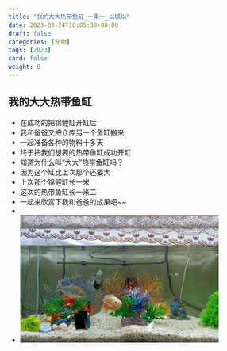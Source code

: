 ```yaml
---
title: "我的大大热带鱼缸_一乘一_以城以"
date: 2023-03-24T16:05:39+08:00
draft: false
categories: [宠物]
tags: [2023]
card: false
weight: 0
---
```


## 我的大大热带鱼缸

- 在成功的把锦鲤缸开缸后
- 我和爸爸又把仓库另一个鱼缸搬来
- 一起准备各种的物料十多天
- 终于把我们想要的热带鱼缸成功开缸
- 知道为什么叫“大大”热带鱼缸吗？
- 因为这个缸比上次那个还要大
- 上次那个锦鲤缸长一米
- 这次的热带鱼缸长一米二
- 一起来欣赏下我和爸爸的成果吧~~
- 
- <img alt="图 1" src="imgs/5422b7d8a5c2e00c604e5dbba5fcc93166350e3f454620a2b82e93648e9ad131.jpg" width="400" />  
